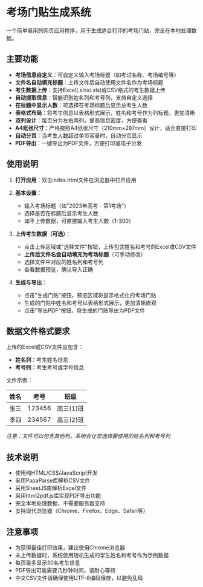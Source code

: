 # 考场门贴生成系统

一个简单易用的网页应用程序，用于生成适合打印的考场门贴，完全在本地处理数据。

## 主要功能

- **考场信息自定义**：可自定义输入考场标题（如考试名称、考场编号等）
- **文件名自动填充标题**：上传文件后自动使用文件名作为考场标题
- **考生数据上传**：支持Excel(.xlsx/.xls)或CSV格式的考生数据上传
- **自动提取信息**：智能识别姓名列和考号列，支持自定义选择
- **在标题中显示人数**：可选择在考场标题后显示总考生人数
- **表格式布局**：将考生信息以表格形式展示，姓名和考号作为列标题，更加清晰
- **双列设计**：每页分为左右两列，提高信息密度，方便查看
- **A4纸张尺寸**：严格按照A4纸张尺寸（210mm×297mm）设计，适合直接打印
- **自动分页**：当考生人数超过单页容量时，自动分页显示
- **PDF导出**：一键导出为PDF文件，方便打印或电子分发

## 使用说明

1. **打开应用**：双击index.html文件在浏览器中打开应用

2. **基本设置**：
   - 输入考场标题（如"2023年高考 - 第1考场"）
   - 选择是否在标题后显示考生人数
   - 如不上传数据，可直接输入考生人数（1-300）

3. **上传考生数据（可选）**：
   - 点击上传区域或"选择文件"按钮，上传包含姓名和考号的Excel或CSV文件
   - **上传后文件名会自动填充为考场标题**（可手动修改）
   - 选择文件中对应的姓名列和考号列
   - 查看数据预览，确认导入正确

4. **生成与导出**：
   - 点击"生成门贴"按钮，预览区域将显示格式化的考场门贴
   - 生成的门贴中姓名和考号以表格形式展示，更加清晰直观
   - 点击"导出PDF"按钮，将生成的门贴导出为PDF文件

## 数据文件格式要求

上传的Excel或CSV文件应包含：

- **姓名列**：考生姓名信息
- **考号列**：考生考号或学号信息

文件示例：

| 姓名 | 考号 | 班级 |
|------|------|------|
| 张三 | 123456 | 高三(1)班 |
| 李四 | 234567 | 高三(2)班 |

*注意：文件可以包含其他列，系统会让您选择要使用的姓名列和考号列*

## 技术说明

- 使用纯HTML/CSS/JavaScript开发
- 采用PapaParse库解析CSV文件
- 采用SheetJS库解析Excel文件
- 采用html2pdf.js库实现PDF导出功能
- 完全本地处理数据，不需要服务器支持
- 支持现代浏览器（Chrome、Firefox、Edge、Safari等）

## 注意事项

- 为获得最佳打印效果，建议使用Chrome浏览器
- 未上传数据时，系统使用随机生成的学生姓名和考号作为示例数据
- 每页最多显示30名考生信息
- PDF导出可能需要几秒钟时间，请耐心等待
- 中文CSV文件请确保使用UTF-8编码保存，以避免乱码 